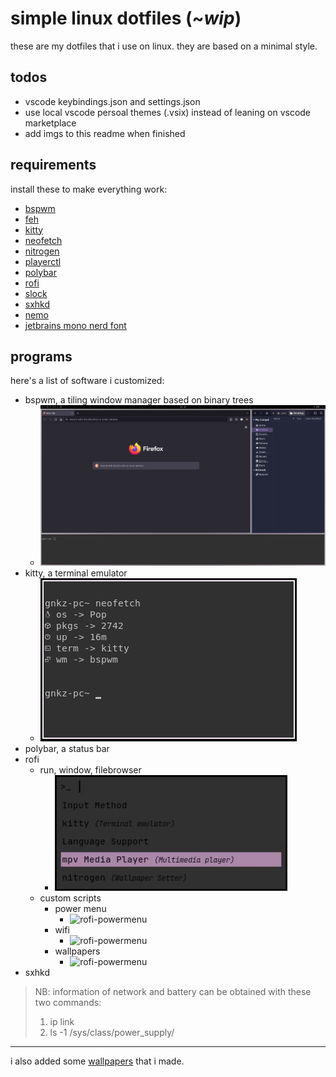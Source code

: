 # simple linux dotfiles (~_wip_)

these are my dotfiles that i use on linux. they are based on a minimal style.

## todos

+ vscode keybindings.json and settings.json
+ use local vscode persoal themes (.vsix) instead of leaning on vscode marketplace
+ add imgs to this readme when finished

## requirements

install these to make everything work:
+ [bspwm](https://github.com/baskerville/bspwm)
+ [feh](https://feh.finalrewind.org/)
+ [kitty](https://sw.kovidgoyal.net/kitty/)
+ [neofetch](https://github.com/dylanaraps/neofetch)
+ [nitrogen](https://wiki.archlinux.org/title/Nitrogen)
+ [playerctl](https://github.com/altdesktop/playerctl)
+ [polybar](https://github.com/polybar/polybar)
+ [rofi](https://github.com/davatorium/rofi)
+ [slock](https://wiki.archlinux.org/title/Slock)
+ [sxhkd](https://github.com/baskerville/sxhkd)
+ [nemo](https://github.com/linuxmint/nemo)
+ [jetbrains mono nerd font](https://www.nerdfonts.com/font-downloads)

## programs

here's a list of software i customized:
+ bspwm, a tiling window manager based on binary trees
    + ![bspwm](./imgs/bspwm.png)
+ kitty, a terminal emulator
    + ![kitty](./imgs/kitty.png)
+ polybar, a status bar
+ rofi
    + run, window, filebrowser
        + ![rofi-run](./imgs/rofi-run.png)
    + custom scripts
        + power menu
            + ![rofi-powermenu](rofi-powermenu.png)
        + wifi
            + ![rofi-powermenu](rofi-wifi.png)
        + wallpapers
            + ![rofi-powermenu](rofi-wallpapers.png)
+ sxhkd

> NB: information of network and battery can be obtained with these two commands:
> 1. ip link
> 2. ls -1 /sys/class/power_supply/

---

i also added some [wallpapers](https://github.com/dellarosciagiorgio/dotfiles/blob/main/wallpapers/README.md) that i made.